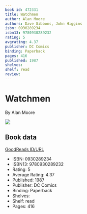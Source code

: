 ```yaml
---
book id: 472331
title: Watchmen
author: Alan Moore
authors: Dave Gibbons, John Higgins
isbn: 0930289234
isbn13: 9780930289232
rating: 5
avgrating: 4.37
publisher: DC Comics
binding: Paperback
pages: 416
published: 1987
shelves: 
shelf: read
review: 
---
```


# Watchmen

By Alan Moore

![](https://i.gr-assets.com/images/S/compressed.photo.goodreads.com/books/1442239711l/472331.jpg)

## Book data

[GoodReads ID/URL](https://www.goodreads.com/book/show/472331)

- ISBN: 0930289234
- ISBN13: 9780930289232
- Rating: 5
- Average Rating: 4.37
- Published: 1987
- Publisher: DC Comics
- Binding: Paperback
- Shelves: 
- Shelf: read
- Pages: 416

